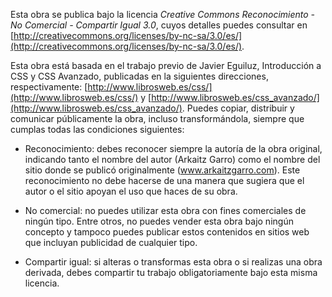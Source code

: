 Esta obra se publica bajo la licencia *Creative Commons Reconocimiento - No Comercial - Compartir Igual 3.0*, cuyos detalles puedes consultar en [http://creativecommons.org/licenses/by-nc-sa/3.0/es/](http://creativecommons.org/licenses/by-nc-sa/3.0/es/).Esta obra está basada en el trabajo previo de Javier Eguiluz, Introducción a CSS y CSS Avanzado, publicadas en la siguientes direcciones, respectivamente: [http://www.librosweb.es/css/](http://www.librosweb.es/css/) y [http://www.librosweb.es/css_avanzado/](http://www.librosweb.es/css_avanzado/).Puedes copiar, distribuir y comunicar públicamente la obra, incluso transformándola, siempre que cumplas todas las condiciones siguientes:- Reconocimiento: debes reconocer siempre la autoría de la obra original, indicando tanto el nombre del autor (Arkaitz Garro) como el nombre del sitio donde se publicó originalmente (www.arkaitzgarro.com). Este reconocimiento no debe hacerse de una manera que sugiera que el autor o el sitio apoyan el uso que haces de su obra.- No comercial: no puedes utilizar esta obra con fines comerciales de ningún tipo. Entre otros, no puedes vender esta obra bajo ningún concepto y tampoco puedes publicar estos contenidos en sitios web que incluyan publicidad de cualquier tipo.- Compartir igual: si alteras o transformas esta obra o si realizas una obra derivada, debes compartir tu trabajo obligatoriamente bajo esta misma licencia.